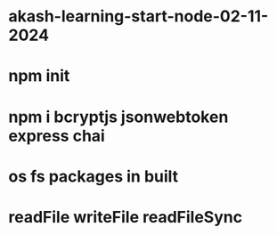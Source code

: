 # akash-learning-start-node-02-11-2024
# npm init
# npm i bcryptjs jsonwebtoken express chai
# os fs packages in built
# readFile writeFile readFileSync
